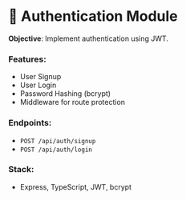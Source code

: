 # 🔑 Authentication Module

**Objective**: Implement authentication using JWT.

### Features:
- User Signup
- User Login
- Password Hashing (bcrypt)
- Middleware for route protection

### Endpoints:
- `POST /api/auth/signup`
- `POST /api/auth/login`

### Stack:
- Express, TypeScript, JWT, bcrypt
